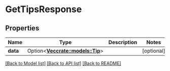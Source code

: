 # GetTipsResponse

## Properties

Name | Type | Description | Notes
------------ | ------------- | ------------- | -------------
**data** | Option<[**Vec<crate::models::Tip>**](tip.md)> |  | [optional]

[[Back to Model list]](../README.md#documentation-for-models) [[Back to API list]](../README.md#documentation-for-api-endpoints) [[Back to README]](../README.md)


